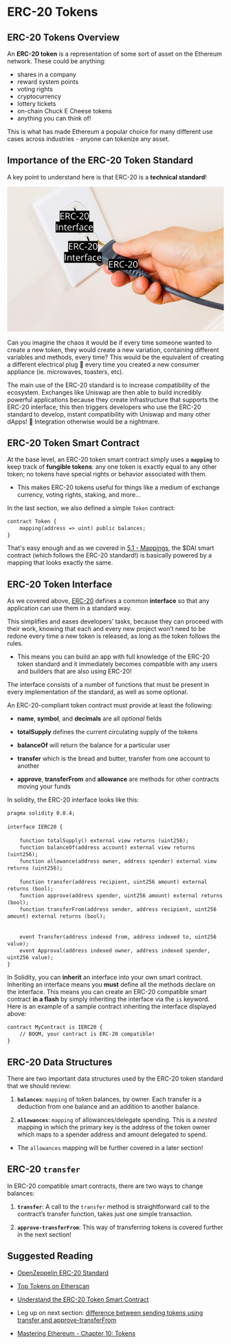 # ERC-20 Tokens

## ERC-20 Tokens Overview

An **ERC-20 token** is a representation of some sort of asset on the Ethereum network. These could be anything:

- shares in a company
- reward system points
- voting rights
- cryptocurrency
- lottery tickets
- on-chain Chuck E Cheese tokens
- anything you can think of!

This is what has made Ethereum a popular choice for many different use cases across industries - anyone can tokenize any asset.

## Importance of the ERC-20 Token Standard

A key point to understand here is that ERC-20 is a **technical standard**!

![ERC Plug](image.png)

Can you imagine the chaos it would be if every time someone wanted to create a new token, they would create a new variation, containing different variables and methods, every time? This would be the equivalent of creating a different electrical plug 🔌 every time you created a new consumer appliance (ie. microwaves, toasters, etc).

The main use of the ERC-20 standard is to increase compatibility of the ecosystem. Exchanges like Uniswap are then able to build incredibly powerful applications because they create infrastructure that supports the ERC-20 interface; this then triggers developers who use the ERC-20 standard to develop, instant compatibility with Uniswap and many other dApps! 🤝 Integration otherwise would be a nightmare.

## ERC-20 Token Smart Contract

At the base level, an ERC-20 token smart contract simply uses a **`mapping`** to keep track of **fungible tokens**: any one token is exactly equal to any other token; no tokens have special rights or behavior associated with them.

- This makes ERC-20 tokens useful for things like a medium of exchange currency, voting rights, staking, and more...

In the last section, we also defined a simple `Token` contract:

```solidity
contract Token {
    mapping(address => uint) public balances;
}
```

That's easy enough and as we covered in [5.1 - Mappings](https://university.alchemy.com/course/ethereum/md/introduction-to-mappings), the $DAI smart contract (which follows the ERC-20 standard!) is basically powered by a mapping that looks exactly the same.

## ERC-20 Token Interface

As we covered above, [ERC-20](https://eips.ethereum.org/EIPS/eip-20) defines a common **interface** so that any application can use them in a standard way.

This simplifies and eases developers’ tasks, because they can proceed with their work, knowing that each and every new project won’t need to be redone every time a new token is released, as long as the token follows the rules.

- This means you can build an app with full knowledge of the ERC-20 token standard and it immediately becomes compatible with any users and builders that are also using ERC-20!

The interface consists of a number of functions that must be present in every implementation of the standard, as well as some optional.

An ERC-20-compliant token contract must provide at least the following:

- **name**, **symbol**, and **decimals** are all _optional_ fields

- **totalSupply** defines the current circulating supply of the tokens

- **balanceOf** will return the balance for a particular user

- **transfer** which is the bread and butter, transfer from one account to another

- **approve**, **transferFrom** and **allowance** are methods for other contracts moving your funds

In solidity, the ERC-20 interface looks like this:

```solidity
pragma solidity 0.8.4;

interface IERC20 {

    function totalSupply() external view returns (uint256);
    function balanceOf(address account) external view returns (uint256);
    function allowance(address owner, address spender) external view returns (uint256);

    function transfer(address recipient, uint256 amount) external returns (bool);
    function approve(address spender, uint256 amount) external returns (bool);
    function transferFrom(address sender, address recipient, uint256 amount) external returns (bool);


    event Transfer(address indexed from, address indexed to, uint256 value);
    event Approval(address indexed owner, address indexed spender, uint256 value);
}
```

In Solidity, you can **inherit** an interface into your own smart contract. Inheriting an interface means you **must** define all the methods declare on the interface. This means you can create an ERC-20 compatible smart contract **in a flash** by simply inheriting the interface via the `is` keyword.  Here is an example of a sample contract inheriting the interface displayed above:

```solidity
contract MyContract is IERC20 {
    // BOOM, your contract is ERC-20 compatible!
}
```

## ERC-20 Data Structures

There are two important data structures used by the ERC-20 token standard that we should review:

1. **`balances`**: `mapping` of token balances, by owner. Each transfer is a deduction from one balance and an addition to another balance.

2. **`allowances`**: `mapping` of allowances/delegate spending. This is a _nested_ mapping in which the primary key is the address of the token owner which maps to a spender address and amount delegated to spend.

- The `allowances` mapping will be further covered in a later section!

## ERC-20 `transfer`

In ERC-20 compatible smart contracts, there are two ways to change balances:

1. **`transfer`**: A call to the `transfer` method is straightforward call to the contract’s transfer function, takes just one simple transaction.

2. **`approve-transferFrom`**: This way of transferring tokens is covered further in the next section!

## Suggested Reading

- [OpenZeppelin ERC-20 Standard](https://docs.openzeppelin.com/contracts/3.x/erc20)

- [Top Tokens on Etherscan](https://etherscan.io/tokens)

- [Understand the ERC-20 Token Smart Contract](https://ethereum.org/en/developers/tutorials/understand-the-erc-20-token-smart-contract/)

- Leg up on next section: [difference between sending tokens using transfer and approve-transferFrom](https://ethereum.stackexchange.com/questions/46457/send-tokens-using-approve-and-transferfrom-vs-only-transfer)

- [Mastering Ethereum - Chapter 10: Tokens](https://github.com/ethereumbook/ethereumbook/blob/develop/10tokens.asciidoc)



